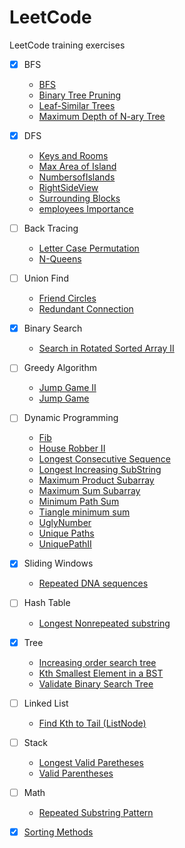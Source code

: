 # LeetCode
LeetCode training exercises
- [x] BFS 
  * [BFS](./BFS)
  * [Binary Tree Pruning](./Binary%20Tree%20Purning)
  * [Leaf-Similar Trees](./Leaf-Similar%20Trees)
  * [Maximum Depth of N-ary Tree](./Maximum%20Depth%20of%20N-ary%20Tree)
- [x] DFS 
  * [Keys and Rooms](./Keys%20and%20Rooms)
  * [Max Area of Island](./Max%20Area%20of%20Island)
  * [NumbersofIslands](./NumbersofIslands)
  * [RightSideView](./RightSideView)
  * [Surrounding Blocks](./Surrounding%20Blocks)
  * [employees Importance](./employees%20Importance)
- [ ] Back Tracing
  * [Letter Case Permutation](./Letter%20Case%20Permutation)
  * [N-Queens](./N-Queens)
- [ ] Union Find 
  * [Friend Circles](./Friend%20Circles)
  * [Redundant Connection](./Redundant%20Connection)
- [x] Binary Search 
  * [Search in Rotated Sorted Array II](./Search%20in%20Rotated%20Sorted%20Array%20II)
- [ ] Greedy Algorithm 
  * [Jump Game II](./Jump%20Game%20II)
  * [Jump Game](./Jump%20Game)
- [ ] Dynamic Programming 
  * [Fib](./Fib)
  * [House Robber II](./House%20Robber%20II)
  * [Longest Consecutive Sequence](./Longest%20Consecutive%20Sequence)
  * [Longest Increasing SubString](./Longest%20Increasing%20SubString)
  * [Maximum Product Subarray](./Maximum%20Product%20Subarray)
  * [Maximum Sum Subarray](./最大子序列和)
  * [Minimum Path Sum](./Minimum%20Path%20Sum)
  * [Tiangle minimum sum](./Tiangle%20minimum%20sum)
  * [UglyNumber](./UglyNumber)
  * [Unique Paths](./Unique%20Paths)
  * [UniquePathII](./UniquePathII)
- [x] Sliding Windows 
  * [Repeated DNA sequences](./Repeated%20DNA%20sequences)
- [ ] Hash Table 
  * [Longest Nonrepeated substring](./Longest%20Nonrepeated%20substring)
- [x] Tree
  * [Increasing order search tree](./Increasing%20order%20search%20tree)
  * [Kth Smallest Element in a BST](./Kth%20Smallest%20Element%20in%20a%20BST)
  * [Validate Binary Search Tree](./Validate%20Binary%20Search%20Tree)
- [ ] Linked List
  * [Find  Kth to Tail (ListNode)](./FindKthto%20Tail(ListNode))
- [ ] Stack
  * [Longest Valid Paretheses](./Longest%20Valid%20Paretheses)
  * [Valid Parentheses](./Valid%20Parentheses)
- [ ] Math
  * [Repeated Substring Pattern](./Repeated%20Substring%20Pattern)
- [x] [Sorting Methods](./Sorting%20Methods)

